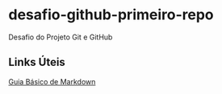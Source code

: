 # desafio-github-primeiro-repo
Desafio do Projeto Git e GitHub

## Links Úteis
[Guia Básico de Markdown](https://docs.pipz.com/central-de-ajuda/learning-center/guia-basico-de-markdown#open)
